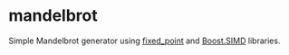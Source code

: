 # mandelbrot
Simple Mandelbrot generator using 
[fixed_point](https://github.com/johnmcfarlane/fixed_point) and
[Boost.SIMD](https://github.com/numscale/boost.simd/) libraries.

